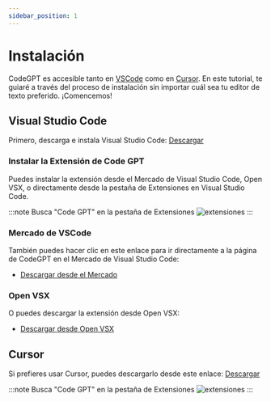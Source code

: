 ```yaml
---
sidebar_position: 1
---
```

# Instalación

CodeGPT es accesible tanto en [VSCode](https://code.visualstudio.com/) como en [Cursor](https://cursor.sh/). En este tutorial, te guiaré a través del proceso de instalación sin importar cuál sea tu editor de texto preferido. ¡Comencemos!

## Visual Studio Code
Primero, descarga e instala Visual Studio Code: [Descargar](https://code.visualstudio.com/download)

### Instalar la Extensión de Code GPT
Puedes instalar la extensión desde el Mercado de Visual Studio Code, Open VSX, o directamente desde la pestaña de Extensiones en Visual Studio Code.

:::note Busca "Code GPT" en la pestaña de Extensiones
![extensiones](https://github.com/davila7/code-gpt-docs/assets/6216945/1797df8c-e170-482e-95b3-37b901add402)
:::

### Mercado de VSCode
También puedes hacer clic en este enlace para ir directamente a la página de CodeGPT en el Mercado de Visual Studio Code:
- [Descargar desde el Mercado](https://marketplace.visualstudio.com/items?itemName=DanielSanMedium.dscodegpt)

### Open VSX
O puedes descargar la extensión desde Open VSX:
- [Descargar desde Open VSX](https://open-vsx.org/extension/DanielSanMedium/dscodegpt)


## Cursor
Si prefieres usar Cursor, puedes descargarlo desde este enlace: [Descargar](https://cursor.sh/)

:::note Busca "Code GPT" en la pestaña de Extensiones
![extensiones](https://github.com/davila7/code-gpt-docs/assets/6216945/58262780-461f-4e88-8a53-08a313e0297b)
:::
